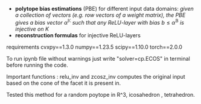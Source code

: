 - **polytope bias estimations** (PBE) for different input data domains:
  _given a collection of vectors (e.g. row vectors of a weight matrix), the PBE gives a bias vector_ $\alpha^\mathbb{K}$ _such that any ReLU-layer with bias_ $b\leq\alpha^\mathbb{B}$ _is injective on_ $K$
- **reconstruction formulas** for injective ReLU-layers

requirements
cvxpy==1.3.0
numpy==1.23.5
scipy==1.10.0
torch==2.0.0

To run ipynb file without warnings just write "solver=cp.ECOS" in terminal before running the code.

Important functions :
relu_inv and zcosz_inv computes the original input based on the cone of the facet it is present in.

Tested this method for a random poytope in R^3, icosahedron , tetrahedron.
